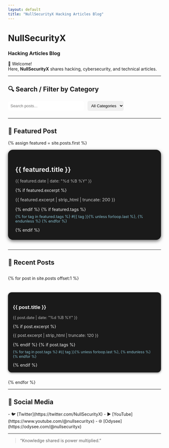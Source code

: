 ```yaml
---
layout: default
title: "NullSecurityX Hacking Articles Blog"
---
```


# NullSecurityX
### Hacking Articles Blog

👋 Welcome!  
Here, **NullSecurityX** shares hacking, cybersecurity, and technical articles.  

---

## 🔍 Search / Filter by Category

<form id="searchForm" style="margin-bottom: 1.5rem;">
  <input type="text" id="searchInput" placeholder="Search posts..." style="padding: 0.5rem; border-radius: 6px; border: none; width: 250px;">
  <select id="categorySelect" style="padding: 0.5rem; border-radius: 6px; border: none; margin-left: 0.5rem;">
    <option value="">All Categories</option>
    {% assign all_tags = site.posts | map: "tags" | join: "," | split: "," | uniq | sort %}
    {% for tag in all_tags %}
      {% if tag != "" %}
      <option value="{{ tag }}">{{ tag }}</option>
      {% endif %}
    {% endfor %}
  </select>
</form>

---

## 🌟 Featured Post

{% assign featured = site.posts.first %}
<div class="featured-post" style="background-color: #1a1a1a; padding: 1.5rem; border-radius: 16px; box-shadow: 0 4px 12px rgba(0,0,0,0.6); margin-bottom: 2rem; transition: transform 0.2s, box-shadow 0.2s;">
  <a href="{{ featured.url | relative_url }}" style="text-decoration: none; color: #f0f0f0;">
    <h2>{{ featured.title }}</h2>
    <p style="font-size: 0.85rem; color: #bbbbbb;">{{ featured.date | date: "%d %B %Y" }}</p>
    {% if featured.excerpt %}
    <p style="font-size: 0.9rem; color: #cccccc;">{{ featured.excerpt | strip_html | truncate: 200 }}</p>
    {% endif %}
    {% if featured.tags %}
    <p style="font-size: 0.8rem; color: #88c0d0; margin-top: 0.5rem;">
      {% for tag in featured.tags %}
      <span>#{{ tag }}</span>{% unless forloop.last %}, {% endunless %}
      {% endfor %}
    </p>
    {% endif %}
  </a>
</div>

---

## 📑 Recent Posts

<div id="postsGrid" style="display: grid; grid-template-columns: repeat(auto-fit, minmax(280px, 1fr)); gap: 1.5rem;">

{% for post in site.posts offset:1 %}
<div class="post-card" style="background-color: #1a1a1a; padding: 1rem; border-radius: 12px; box-shadow: 0 2px 6px rgba(0,0,0,0.5); transition: transform 0.2s, box-shadow 0.2s;">
  <a href="{{ post.url | relative_url }}" style="text-decoration: none; color: #f0f0f0;" data-tags="{{ post.tags | join: ',' }}">
    <h3>{{ post.title }}</h3>
    <p style="font-size: 0.8rem; color: #bbbbbb;">{{ post.date | date: "%d %B %Y" }}</p>
    {% if post.excerpt %}
    <p style="font-size: 0.85rem; color: #cccccc;">{{ post.excerpt | strip_html | truncate: 120 }}</p>
    {% endif %}
    {% if post.tags %}
    <p style="font-size: 0.75rem; color: #88c0d0; margin-top: 0.5rem;">
      {% for tag in post.tags %}
      <span>#{{ tag }}</span>{% unless forloop.last %}, {% endunless %}
      {% endfor %}
    </p>
    {% endif %}
  </a>
</div>
{% endfor %}

</div>

<style>
  .featured-post:hover,
  .post-card:hover {
    transform: scale(1.03);
    box-shadow: 0 6px 18px rgba(0,0,0,0.8);
  }
</style>

<script>
  const searchInput = document.getElementById('searchInput');
  const categorySelect = document.getElementById('categorySelect');
  const postsGrid = document.getElementById('postsGrid');
  const posts = Array.from(postsGrid.children);

  function filterPosts() {
    const searchText = searchInput.value.toLowerCase();
    const category = categorySelect.value.toLowerCase();

    posts.forEach(post => {
      const title = post.querySelector('h3').innerText.toLowerCase();
      const tags = post.querySelector('a').dataset.tags.toLowerCase();
      const matchesSearch = title.includes(searchText);
      const matchesCategory = !category || tags.includes(category);

      post.style.display = (matchesSearch && matchesCategory) ? 'block' : 'none';
    });
  }

  searchInput.addEventListener('input', filterPosts);
  categorySelect.addEventListener('change', filterPosts);
</script>

---

## 🔗 Social Media

<div style="display: flex; gap: 1rem; margin-top: 1rem;">
- 🐦 [Twitter](https://twitter.com/NullSecurityX)  
- ▶️ [YouTube](https://www.youtube.com/@nullsecurityx)  
- 🌐 [Odysee](https://odysee.com/@nullsecurityx)  
</div>

---

> “Knowledge shared is power multiplied.”
